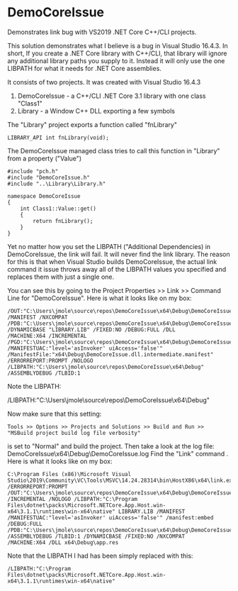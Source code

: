 # DemoCoreIssue
Demonstrates link bug with VS2019 .NET Core C++/CLI projects.  

This solution demonstrates what I believe is a bug in Visual Studio 16.4.3.  In short, If you create a .NET Core library with C++/CLI, that library will ignore any additional library paths you supply to it.  Instead it will only use the one LIBPATH for what it needs for .NET Core assemblies.

It consists of two projects.  It was created with Visual Studio 16.4.3

1. DemoCoreIssue - a C++/CLI .NET Core 3.1 library with one class "Class1"
2. Library - a Window C++ DLL exporting a few symbols

The "Library" project exports a function called "fnLibrary"

    LIBRARY_API int fnLibrary(void);
   
The DemoCoreIssue managed class tries to call this function in "Library" from a property ("Value")

    #include "pch.h"
    #include "DemoCoreIssue.h"
    #include "..\Library\Library.h"

    namespace DemoCoreIssue
    {
        int Class1::Value::get()
        {
            return fnLibrary();
        }
    }


Yet no matter how you set the LIBPATH ("Additional Dependencies) in DemoCoreIssue, the link will fail.  It will never find the link  library.  The reason for this is that when Visual Studio builds DemoCoreIssue, the actual link command it issue throws away all of the LIBPATH values you specified and replaces them with just a single one. 

You can see this by going to the Project Properties >> Link >> Command Line for "DemoCoreIssue".  Here is what it looks like on my box:

    /OUT:"C:\Users\jmole\source\repos\DemoCoreIssue\x64\Debug\DemoCoreIssue.dll" /MANIFEST /NXCOMPAT   
    /PDB:"C:\Users\jmole\source\repos\DemoCoreIssue\x64\Debug\DemoCoreIssue.pdb" /DYNAMICBASE "LIBRARY.LIB" /FIXED:NO /DEBUG:FULL /DLL 
    /MACHINE:X64 /INCREMENTAL /PGD:"C:\Users\jmole\source\repos\DemoCoreIssue\x64\Debug\DemoCoreIssue.pgd" 
    /MANIFESTUAC:"level='asInvoker' uiAccess='false'" /ManifestFile:"x64\Debug\DemoCoreIssue.dll.intermediate.manifest" 
    /ERRORREPORT:PROMPT /NOLOGO /LIBPATH:"C:\Users\jmole\source\repos\DemoCoreIssue\x64\Debug" /ASSEMBLYDEBUG /TLBID:1 

Note the LIBPATH:

   /LIBPATH:"C:\Users\jmole\source\repos\DemoCoreIssue\x64\Debug" 

Now make sure that this setting:

    Tools >> Options >> Projects and Solutions >> Build and Run >> "MSBuild project build log file verbosity" 
    
is set to "Normal" and build the project.  Then take a look at the log file:   DemoCoreIssue\x64\Debug\DemoCoreIssue.log   Find the "Link" command .  Here is what it looks like on my box:

    C:\Program Files (x86)\Microsoft Visual Studio\2019\Community\VC\Tools\MSVC\14.24.28314\bin\HostX86\x64\link.exe /ERRORREPORT:PROMPT 
    /OUT:"C:\Users\jmole\source\repos\DemoCoreIssue\x64\Debug\DemoCoreIssue.dll" /INCREMENTAL /NOLOGO /LIBPATH:"C:\Program 
    Files\dotnet\packs\Microsoft.NETCore.App.Host.win-x64\3.1.1\runtimes\win-x64\native" LIBRARY.LIB /MANIFEST 
    /MANIFESTUAC:"level='asInvoker' uiAccess='false'" /manifest:embed /DEBUG:FULL 
    /PDB:"C:\Users\jmole\source\repos\DemoCoreIssue\x64\Debug\DemoCoreIssue.pdb" /ASSEMBLYDEBUG /TLBID:1 /DYNAMICBASE /FIXED:NO /NXCOMPAT 
    /MACHINE:X64 /DLL x64\Debug\app.res


Note that the LIBPATH I had has been simply replaced with this:

    /LIBPATH:"C:\Program 
    Files\dotnet\packs\Microsoft.NETCore.App.Host.win-x64\3.1.1\runtimes\win-x64\native" 



